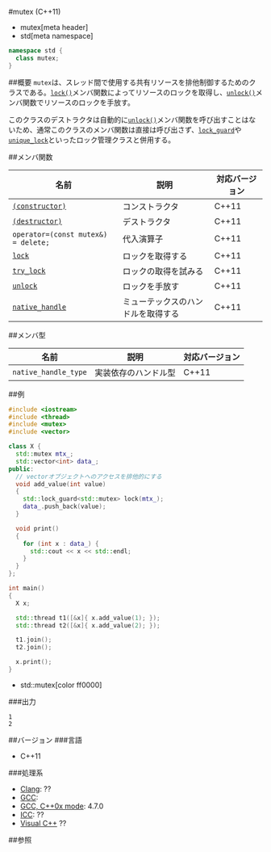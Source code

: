 #mutex (C++11)
* mutex[meta header]
* std[meta namespace]

```cpp
namespace std {
  class mutex;
}
```

##概要
`mutex`は、スレッド間で使用する共有リソースを排他制御するためのクラスである。[`lock()`](./mutex/lock.md)メンバ関数によってリソースのロックを取得し、[`unlock()`](./mutex/unlock.md)メンバ関数でリソースのロックを手放す。

このクラスのデストラクタは自動的に[`unlock()`](./mutex/unlock.md)メンバ関数を呼び出すことはないため、通常このクラスのメンバ関数は直接は呼び出さず、[`lock_guard`](/reference/mutex/lock_guard.md)や[`unique_lock`](/reference/mutex/unique_lock.md)といったロック管理クラスと併用する。

##メンバ関数

| 名前 | 説明 | 対応バージョン |
|-------------------------------------|--------------------------------------------|-------|
| [`(constructor)`](./mutex/op_constructor.md) | コンストラクタ | C++11 |
| [`(destructor)`](./mutex/op_destructor.md) | デストラクタ | C++11 |
| `operator=(const mutex&) = delete;` | 代入演算子 | C++11 |
| [`lock`](./mutex/lock.md)           | ロックを取得する | C++11 |
| [`try_lock`](./mutex/try_lock.md)   | ロックの取得を試みる | C++11 |
| [`unlock`](./mutex/unlock.md)       | ロックを手放す | C++11 |
| [`native_handle`](./mutex/native_handle.md) | ミューテックスのハンドルを取得する | C++11 |

##メンバ型

| 名前 | 説明 | 対応バージョン |
|----------------------|----------------------|-------|
| `native_handle_type` | 実装依存のハンドル型 | C++11 |


##例
```cpp
#include <iostream>
#include <thread>
#include <mutex>
#include <vector>

class X {
  std::mutex mtx_;
  std::vector<int> data_;
public:
  // vectorオブジェクトへのアクセスを排他的にする
  void add_value(int value)
  {
    std::lock_guard<std::mutex> lock(mtx_);
    data_.push_back(value);
  }

  void print()
  {
    for (int x : data_) {
      std::cout << x << std::endl;
    }
  }
};

int main()
{
  X x;

  std::thread t1([&x]{ x.add_value(1); });
  std::thread t2([&x]{ x.add_value(2); });

  t1.join();
  t2.join();

  x.print();
}
```
* std::mutex[color ff0000]

###出力
```
1
2
```

##バージョン
###言語
- C++11

###処理系
- [Clang](/implementation.md#clang): ??
- [GCC](/implementation.md#gcc): 
- [GCC, C++0x mode](/implementation.md#gcc): 4.7.0
- [ICC](/implementation.md#icc): ??
- [Visual C++](/implementation.md#visual_cpp) ??


##参照

